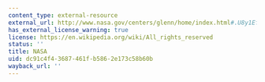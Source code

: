 ```yaml
---
content_type: external-resource
external_url: http://www.nasa.gov/centers/glenn/home/index.html#.U8y1EfmSzS4
has_external_license_warning: true
license: https://en.wikipedia.org/wiki/All_rights_reserved
status: ''
title: NASA
uid: dc91c4f4-3687-461f-b586-2e173c58b60b
wayback_url: ''
---
```

